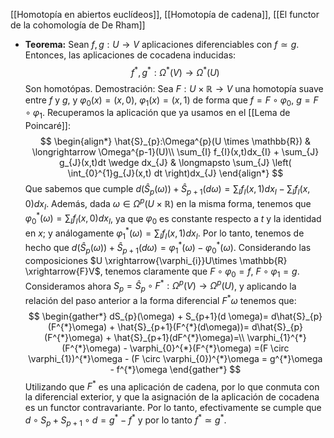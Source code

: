[[Homotopía en abiertos euclídeos]], [[Homotopía de cadena]], [[El functor de la cohomología de De Rham]]

- **Teorema:** Sean $f,g:U \longrightarrow V$ aplicaciones diferenciables con $f \simeq g$. Entonces, las aplicaciones de cocadena inducidas:$$f^{*},g^{*}:\Omega^{*}(V) \longrightarrow \Omega^{*}(U)$$Son homotópas.
	Demostración: Sea $F:U\times \mathbb{R}\longrightarrow V$ una homotopía suave entre $f$ y $g$, y $\varphi_{0}(x)=(x,0)$, $\varphi_{1}(x)=(x,1)$ de forma que $f=F\circ\varphi_{0}$, $g=F\circ\varphi_{1}$. Recuperamos la aplicación que ya usamos en el [[Lema de Poincaré]]:$$
\begin{align*}
\hat{S}_{p}:\Omega^{p}(U \times \mathbb{R}) & \longrightarrow \Omega^{p-1}(U)\\
\sum_{I} f_{I}(x,t)dx_{I} + \sum_{J} g_{J}(x,t)dt \wedge dx_{J} & \longmapsto \sum_{J} \left( \int_{0}^{1}g_{J}(x,t) dt \right)dx_{J} 
\end{align*}
$$Que sabemos que cumple $d(\hat{S}_{p}(\omega)) + \hat{S}_{p+1}(d \omega) = \sum_{I}f_{I}(x,1)dx_{I} -\sum_{I} f_{I}(x,0) dx_{I}$. Además, dada $\omega \in \Omega^{p}(U\times \mathbb{R})$ en la misma forma, tenemos que $\varphi_{0}^{*}(\omega) =\sum_{I}f_{I}(x,0)dx_{I}$, ya que $\varphi_{0}$ es constante respecto a $t$ y la identidad en $x$; y análogamente $\varphi_{1}^{*}(\omega)=\sum_{I}f_{I}(x,1)dx_{I}$. Por lo tanto, tenemos de hecho que $d(\hat{S}_{p}(\omega)) + \hat{S}_{p+1}(d \omega)= \varphi_{1}^*(\omega)-\varphi_{0}^{*}(\omega)$.
	Considerando las composiciones $U \xrightarrow{\varphi_{i}}U\times \mathbb{R} \xrightarrow{F}V$, tenemos claramente que $F\circ \varphi_{0}=f$, $F\circ \varphi_{1}=g$. Consideramos ahora $S_{p}=\hat{S}_{p} \circ F^{*}:\Omega^{p}(V)\longrightarrow\Omega^p(U)$, y aplicando la relación del paso anterior a la forma diferencial $F^{*}\omega$ tenemos que:$$
\begin{gather*}
dS_{p}(\omega) + S_{p+1}(d \omega)= d\hat{S}_{p}(F^{*}\omega) + \hat{S}_{p+1}(F^{*}(d\omega))= d\hat{S}_{p}(F^{*}\omega) + \hat{S}_{p+1}(dF^{*}\omega)=\\ \varphi_{1}^{*}(F^{*}\omega) - \varphi_{0}^{*}(F^{*}\omega) =(F \circ \varphi_{1})^{*}\omega - (F \circ \varphi_{0})^{*}\omega = g^{*}\omega - f^{*}\omega
\end{gather*}
$$Utilizando que $F^{*}$ es una aplicación de cadena, por lo que conmuta con la diferencial exterior, y que la asignación de la aplicación de cocadena es un functor contravariante. Por lo tanto, efectivamente se cumple que $d\circ S_{p} + S_{p+1}\circ d=g^{*}-f^{*}$ y por lo tanto $f^{*}\simeq g^{*}$.